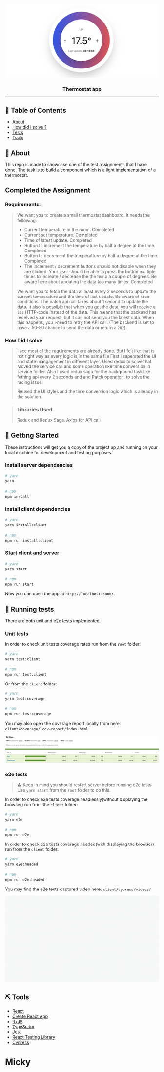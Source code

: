 <p align="center">
  <img src="screenshot.png" alt="Thermostat app screenshot">
</p>
<h3 align="center">Thermostat app</h3>

---

## 📝 Table of Contents

- [About](#about)
- [How did I solve ?](#solved)
- [Tests](#tests)
- [Tools](#tools)

## 🧐 About <a name = "about"></a>

This repo is made to showcase one of the test assignments that I have done. The task is to build a component which is a light implementation of a thermostat.
##  Completed the Assignment 
### Requirements:

> We want you to create a small thermostat dashboard.
> It needs the following: 
>
> - Current temperature in the room. Completed
> - Current set temperature. Completed
> - Time of latest update. Completed
> - Button to increment the temperature by half a degree at the time. Completed
> - Button to decrement the temperatture by half a degree at the time. Completed
> - The increment / decrement buttons should not disable when they are clicked. Your user should be able to press the button multiple times to increate / decrease the the temp a couple of degrees. Be aware here about updating the data too many times. Completed
>
> We want you to fetch the data at least every 2 seconds to update the current temperature and the time of last update.
> Be aware of race conditions. The patch api call takes about 1 second to update the data.
> It also is possible that when you get the data, you will receive a `202` HTTP-code instead of the data.
> This means that the backend has received your request ,but it can not send you the latest data. When this happens, you >need to retry the API call. (The backend is set to have a 50-50 chance to send the data or return a `202`).

### How Did I solve<a name = "solved"></a>
> I see most of the requirements are already done. But I felt like that is not right way as every logic is in the same file 
> First I saperated the UI and state mangagement in different layer. Used redux to solve that.
> Moved the service call and some operation like time conversion in service folder.
> Also I used redux saga for the background task like fething api every 2 seconds and and Patch operation, to solve the racing issue.
>
> Reused the UI styles and the time conversion logic which is already in the solution.

> ### Libraries Used
>
> 
> Redux and Redux Saga. Axios for API call

## 🏁 Getting Started <a name = "getting_started"></a>

These instructions will get you a copy of the project up and running on your local machine for
development and testing purposes.

### Install server dependencies

```sh
# yarn
yarn

# npm
npm install
```

### Install client dependencies

```sh
# yarn
yarn install:client

# npm
npm run install:client
```

### Start client and server

```sh
# yarn
yarn start

# npm
npm run start
```

Now you can open the app at `http://localhost:3000/`.

## 🔧 Running tests <a name = "tests"></a>

There are both unit and e2e tests implemented.

### Unit tests

In order to check unit tests coverage rates run from the `root` folder:

```sh
# yarn
yarn test:client

# npm
npm run test:client
```

Or from the `client` folder:

```sh
# yarn
yarn test:coverage

# npm
npm run test:coverage
```

You may also open the coverage report locally from here:
`client/coverage/lcov-report/index.html`

<img src="unit-report.png" alt="Unit tests report screenshot">

### e2e tests

> ⚠️ Keep in mind you should restart server before running e2e tests.
> Use `yarn start` from the `root` folder to do this.

In order to check e2e tests coverage headlessly(without displaying the browser) run from the `client` folder:

```sh
# yarn
yarn e2e

# npm
npm run e2e
```

In order to check e2e tests coverage headed(with displaying the browser) run from the `client` folder:

```sh
# yarn
yarn e2e:headed

# npm
npm run e2e:headed
```

You may find the e2e tests captured video here: `client/cypress/videos/`

<img src="e2e-report.gif" alt="e2e tests report screenshot">

## ⛏️ Tools <a name = "tools"></a>

- [React](https://reactjs.org/)
- [Create React App](https://create-react-app.dev/)
- [RxJS](https://rxjs-dev.firebaseapp.com/)
- [TypeScript](https://www.typescriptlang.org/)
- [Jest](https://jestjs.io/)
- [React Testing Library](https://testing-library.com/docs/react-testing-library/intro)
- [Cypress](https://www.cypress.io/)
# Micky
